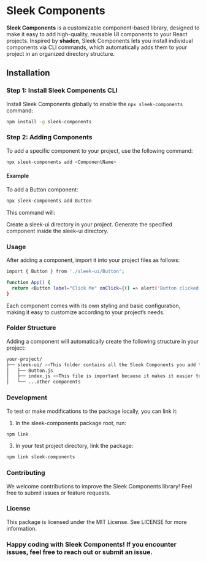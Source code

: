 # Sleek Components

**Sleek Components** is a customizable component-based library, designed to make it easy to add high-quality, reusable UI components to your React projects. Inspired by **shadcn**, Sleek Components lets you install individual components via CLI commands, which automatically adds them to your project in an organized directory structure.

## Installation

### Step 1: Install Sleek Components CLI
Install Sleek Components globally to enable the `npx sleek-components` command:
```bash
npm install -g sleek-components
```
### Step 2: Adding Components
To add a specific component to your project, use the following command:
```bash
npx sleek-components add <ComponentName>
```
#### Example
To add a Button component:
```bash
npx sleek-components add Button
```
This command will:

Create a sleek-ui directory in your project.
Generate the specified component inside the sleek-ui directory.

### Usage
After adding a component, import it into your project files as follows:
```bash
import { Button } from './sleek-ui/Button';

function App() {
  return <Button label="Click Me" onClick={() => alert('Button clicked!')} />;
}
```
Each component comes with its own styling and basic configuration, making it easy to customize according to your project’s needs.

### Folder Structure
Adding a component will automatically create the following structure in your project:
```bash
your-project/
├── sleek-ui/ >>This folder contains all the Sleek Components you add to your project.
│   ├── Button.js
│   ├── index.js >>This file is important because it makes it easier to import all your components into your project.
│   └── ...other components
```

### Development
To test or make modifications to the package locally, you can link it:

1. In the sleek-components package root, run:
```bash
npm link
```
3. In your test project directory, link the package:
```bash
npm link sleek-components
```

### Contributing
We welcome contributions to improve the Sleek Components library! Feel free to submit issues or feature requests.

### License
This package is licensed under the MIT License. See LICENSE for more information.

### Happy coding with Sleek Components! If you encounter issues, feel free to reach out or submit an issue.
